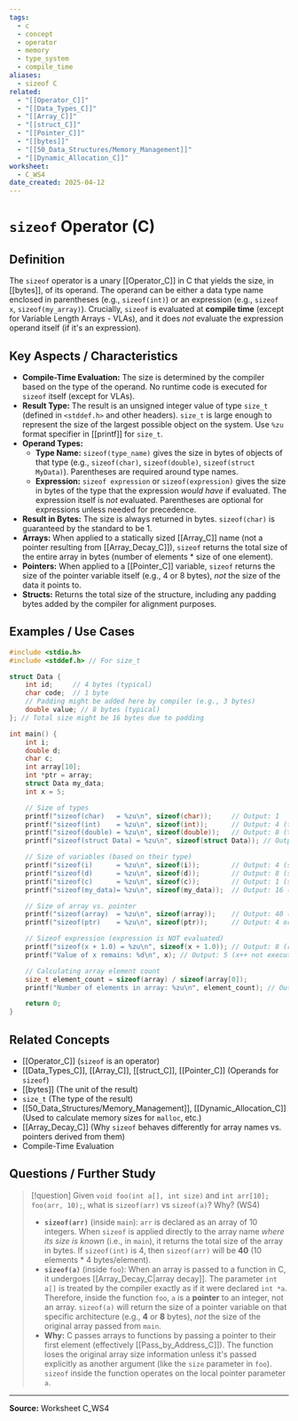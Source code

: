 ```yaml
---
tags:
  - c
  - concept
  - operator
  - memory
  - type_system
  - compile_time
aliases:
  - sizeof C
related:
  - "[[Operator_C]]"
  - "[[Data_Types_C]]"
  - "[[Array_C]]"
  - "[[struct_C]]"
  - "[[Pointer_C]]"
  - "[[bytes]]"
  - "[[50_Data_Structures/Memory_Management]]"
  - "[[Dynamic_Allocation_C]]"
worksheet:
  - C_WS4
date_created: 2025-04-12
---
```

# `sizeof` Operator (C)

## Definition

The `sizeof` operator is a unary [[Operator_C]] in C that yields the size, in [[bytes]], of its operand. The operand can be either a data type name enclosed in parentheses (e.g., `sizeof(int)`) or an expression (e.g., `sizeof x`, `sizeof(my_array)`). Crucially, `sizeof` is evaluated at **compile time** (except for Variable Length Arrays - VLAs), and it does *not* evaluate the expression operand itself (if it's an expression).

## Key Aspects / Characteristics

- **Compile-Time Evaluation:** The size is determined by the compiler based on the type of the operand. No runtime code is executed for `sizeof` itself (except for VLAs).
- **Result Type:** The result is an unsigned integer value of type `size_t` (defined in `<stddef.h>` and other headers). `size_t` is large enough to represent the size of the largest possible object on the system. Use `%zu` format specifier in [[printf]] for `size_t`.
- **Operand Types:**
    - **Type Name:** `sizeof(type_name)` gives the size in bytes of objects of that type (e.g., `sizeof(char)`, `sizeof(double)`, `sizeof(struct MyData)`). Parentheses are required around type names.
    - **Expression:** `sizeof expression` or `sizeof(expression)` gives the size in bytes of the type that the expression *would have* if evaluated. The expression itself is *not* evaluated. Parentheses are optional for expressions unless needed for precedence.
- **Result in Bytes:** The size is always returned in bytes. `sizeof(char)` is guaranteed by the standard to be 1.
- **Arrays:** When applied to a statically sized [[Array_C]] name (not a pointer resulting from [[Array_Decay_C]]), `sizeof` returns the total size of the entire array in bytes (number of elements * size of one element).
- **Pointers:** When applied to a [[Pointer_C]] variable, `sizeof` returns the size of the pointer variable itself (e.g., 4 or 8 bytes), *not* the size of the data it points to.
- **Structs:** Returns the total size of the structure, including any padding bytes added by the compiler for alignment purposes.

## Examples / Use Cases

```c
#include <stdio.h>
#include <stddef.h> // For size_t

struct Data {
    int id;     // 4 bytes (typical)
    char code;  // 1 byte
    // Padding might be added here by compiler (e.g., 3 bytes)
    double value; // 8 bytes (typical)
}; // Total size might be 16 bytes due to padding

int main() {
    int i;
    double d;
    char c;
    int array[10];
    int *ptr = array;
    struct Data my_data;
    int x = 5;

    // Size of types
    printf("sizeof(char)   = %zu\n", sizeof(char));     // Output: 1
    printf("sizeof(int)    = %zu\n", sizeof(int));      // Output: 4 (typical)
    printf("sizeof(double) = %zu\n", sizeof(double));   // Output: 8 (typical)
    printf("sizeof(struct Data) = %zu\n", sizeof(struct Data)); // Output: 16 (typical, includes padding)

    // Size of variables (based on their type)
    printf("sizeof(i)      = %zu\n", sizeof(i));        // Output: 4 (same as sizeof(int))
    printf("sizeof(d)      = %zu\n", sizeof(d));        // Output: 8 (same as sizeof(double))
    printf("sizeof(c)      = %zu\n", sizeof(c));        // Output: 1 (same as sizeof(char))
    printf("sizeof(my_data)= %zu\n", sizeof(my_data));  // Output: 16 (same as sizeof(struct Data))

    // Size of array vs. pointer
    printf("sizeof(array)  = %zu\n", sizeof(array));    // Output: 40 (10 * sizeof(int))
    printf("sizeof(ptr)    = %zu\n", sizeof(ptr));      // Output: 4 or 8 (size of a pointer)

    // Sizeof expression (expression is NOT evaluated)
    printf("sizeof(x + 1.0) = %zu\n", sizeof(x + 1.0)); // Output: 8 (result type is double)
    printf("Value of x remains: %d\n", x); // Output: 5 (x++ not executed if used in sizeof(x++))

    // Calculating array element count
    size_t element_count = sizeof(array) / sizeof(array[0]);
    printf("Number of elements in array: %zu\n", element_count); // Output: 10

    return 0;
}
```

## Related Concepts
- [[Operator_C]] (`sizeof` is an operator)
- [[Data_Types_C]], [[Array_C]], [[struct_C]], [[Pointer_C]] (Operands for `sizeof`)
- [[bytes]] (The unit of the result)
- `size_t` (The type of the result)
- [[50_Data_Structures/Memory_Management]], [[Dynamic_Allocation_C]] (Used to calculate memory sizes for `malloc`, etc.)
- [[Array_Decay_C]] (Why `sizeof` behaves differently for array names vs. pointers derived from them)
- Compile-Time Evaluation

## Questions / Further Study
>[!question] Given `void foo(int a[], int size)` and `int arr[10]; foo(arr, 10);`, what is `sizeof(arr)` vs `sizeof(a)`? Why? (WS4)
> - **`sizeof(arr)`** (inside `main`): `arr` is declared as an array of 10 integers. When `sizeof` is applied directly to the array name *where its size is known* (i.e., in `main`), it returns the total size of the array in bytes. If `sizeof(int)` is 4, then `sizeof(arr)` will be **40** (10 elements * 4 bytes/element).
> - **`sizeof(a)`** (inside `foo`): When an array is passed to a function in C, it undergoes [[Array_Decay_C|array decay]]. The parameter `int a[]` is treated by the compiler exactly as if it were declared `int *a`. Therefore, inside the function `foo`, `a` is a **pointer** to an integer, not an array. `sizeof(a)` will return the size of a pointer variable on that specific architecture (e.g., **4** or **8** bytes), *not* the size of the original array passed from `main`.
> - **Why:** C passes arrays to functions by passing a pointer to their first element (effectively [[Pass_by_Address_C]]). The function loses the original array size information unless it's passed explicitly as another argument (like the `size` parameter in `foo`). `sizeof` inside the function operates on the local pointer parameter `a`.

---
**Source:** Worksheet C_WS4